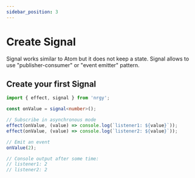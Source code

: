 ```yaml
---
sidebar_position: 3
---
```


# Create Signal

Signal works similar to Atom but it does not keep a state. Signal allows to use
"publisher-consumer" or "event emitter" pattern.

## Create your first Signal

```ts
import { effect, signal } from 'nrgy';

const onValue = signal<number>();

// Subscribe in asynchronous mode
effect(onValue, (value) => console.log(`listener1: ${value}`));
effect(onValue, (value) => console.log(`listener2: ${value}`));

// Emit an event
onValue(2);

// Console output after some time:
// listener1: 2
// listener2: 2
```
